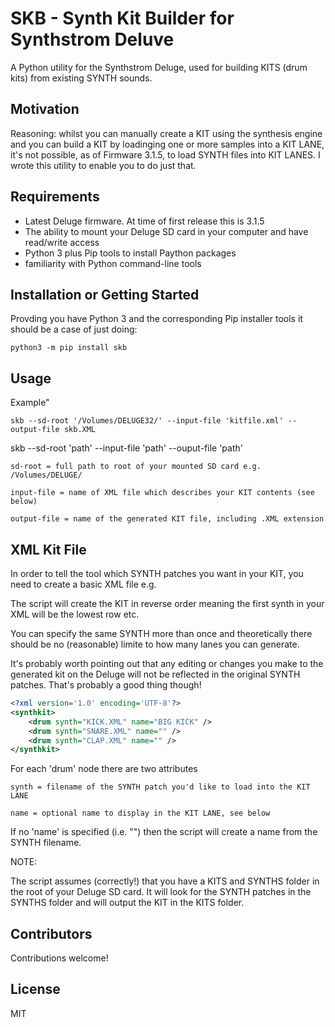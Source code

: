 # SKB - Synth Kit Builder for Synthstrom Deluve

A Python utility for the Synthstrom Deluge, used for building KITS (drum kits) from existing SYNTH sounds.

## Motivation

Reasoning: whilst you can manually create a KIT using the synthesis engine and you can build a KIT by loadinging one or more samples into a KIT LANE, it's not possible, as of Firmware 3.1.5, to load SYNTH files into KIT LANES. I wrote this utility to enable you to do just that.

## Requirements

- Latest Deluge firmware. At time of first release this is 3.1.5
- The ability to mount your Deluge SD card in your computer and have read/write access
- Python 3 plus Pip tools to install Paython packages
- familiarity with Python command-line tools

## Installation or Getting Started

Provding you have Python 3 and the corresponding Pip installer tools it should be a case of just doing:

```Text
python3 -m pip install skb
```

## Usage

Example"

```Text
skb --sd-root '/Volumes/DELUGE32/' --input-file 'kitfile.xml' --output-file skb.XML
```

skb --sd-root 'path' --input-file 'path' --ouput-file 'path'

```Text
sd-root = full path to root of your mounted SD card e.g. /Volumes/DELUGE/

input-file = name of XML file which describes your KIT contents (see below)

output-file = name of the generated KIT file, including .XML extension
```

## XML Kit File

In order to tell the tool which SYNTH patches you want in your KIT, you need to create a basic XML file e.g.

The script will create the KIT in reverse order meaning the first synth in your XML will be the lowest row etc.

You can specify the same SYNTH more than once and theoretically there should be no (reasonable) limite to how many lanes you can generate.

It's probably worth pointing out that any editing or changes you make to the generated kit on the Deluge will not be reflected in the original SYNTH patches. That's probably a good thing though!

```XML
<?xml version='1.0' encoding='UTF-8'?>
<synthkit>
    <drum synth="KICK.XML" name="BIG KICK" />
    <drum synth="SNARE.XML" name="" />
    <drum synth="CLAP.XML" name="" />
</synthkit>
```

For each 'drum' node there are two attributes

```Text
synth = filename of the SYNTH patch you'd like to load into the KIT LANE

name = optional name to display in the KIT LANE, see below
```

If no 'name' is specified (i.e. "") then the script will create a name from the SYNTH filename.

NOTE:

The script assumes (correctly!) that you have a KITS and SYNTHS folder in the root of your Deluge SD card. It will look for the SYNTH patches in the SYNTHS folder and will output the KIT in the KITS folder.

## Contributors

Contributions welcome!

## License

MIT
